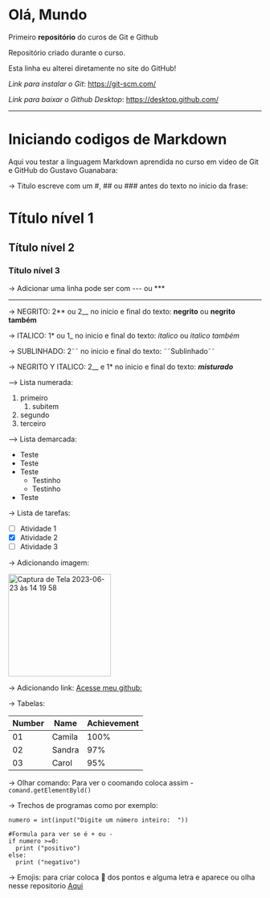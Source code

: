 # Olá, Mundo
Primeiro **repositório** do curos de Git e Github

Repositório criado durante o curso.

Esta linha eu alterei diretamente no site do GitHub!

*Link para instalar o Git*: https://git-scm.com/

*Link para baixar o Github Desktop*: https://desktop.github.com/ 

---


# Iniciando codigos de Markdown
Aqui vou testar a linguagem Markdown aprendida no curso em video de Git e GitHub do Gustavo Guanabara:

-> Titulo escreve com um #, ## ou ### antes do texto no inicio da frase: 
# Título nível 1
## Título nível 2
### Título nível 3
-> Adicionar uma linha pode ser com --- ou ***

---


-> NEGRITO: 2** ou 2__ no inicio e final do texto: **negrito** ou __negrito também__

-> ITALICO: 1* ou 1_ no inicio e final do texto: *italico* ou _italico também_

-> SUBLINHADO: 2˜˜ no inicio e final do texto: ˜˜Sublinhado˜˜

-> NEGRITO Y ITALICO: 2__ e 1* no inicio e final do texto: __*misturado*__

--> Lista numerada:
1. primeiro
   1. subitem
3. segundo
4. terceiro

--> Lista demarcada:
* Teste
* Teste
* Teste
  * Testinho
  * Testinho
* Teste

-> Lista de tarefas:

- [ ] Atividade 1
- [x] Atividade 2
- [ ] Atividade 3

-> Adicionando imagem:

<img width="204" alt="Captura de Tela 2023-06-23 às 14 19 58" src="https://github.com/camiladiles/Ola-Mundo/assets/117128901/3b024040-1f07-4bf5-b0ae-bf9a7be895d2">

-> Adicionando link:
[Acesse meu github:](https://github.com/camiladiles)

->  Tabelas:

Number | Name | Achievement
---|---|---
01 | Camila | 100%
02 | Sandra | 97%
03 | Carol | 95%

-> Olhar comando: Para ver o coomando coloca assim - `comand.getElementByld()` 

-> Trechos de programas como por exemplo: 

```
numero = int(input("Digite um número inteiro:  "))

#Formula para ver se é + ou -
if numero >=0:
  print ("positivo")
else:
  print ("negativo")
```

-> Emojis: para criar coloca 🎱 dos pontos e alguma letra e aparece ou olha nesse repositorio [Aqui](https://github.com/ikatyang/emoji-cheat-sheet)







